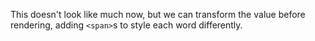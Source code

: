 This doesn't look like much now, but we can transform the value before rendering, adding
`<span>`s to style each word differently.
